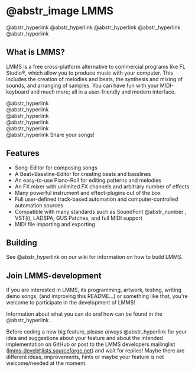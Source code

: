 #  @abstr_image LMMS

@abstr_hyperlink @abstr_hyperlink @abstr_hyperlink @abstr_hyperlink @abstr_hyperlink 

## What is LMMS?

LMMS is a free cross-platform alternative to commercial programs like FL Studio®, which allow you to produce music with your computer. This includes the creation of melodies and beats, the synthesis and mixing of sounds, and arranging of samples. You can have fun with your MIDI-keyboard and much more; all in a user-friendly and modern interface.

@abstr_hyperlink   
@abstr_hyperlink   
@abstr_hyperlink   
@abstr_hyperlink   
@abstr_hyperlink   
@abstr_hyperlink Share your songs!

## Features

  * Song-Editor for composing songs
  * A Beat+Bassline-Editor for creating beats and basslines
  * An easy-to-use Piano-Roll for editing patterns and melodies
  * An FX mixer with unlimited FX channels and arbitrary number of effects
  * Many powerful instrument and effect-plugins out of the box
  * Full user-defined track-based automation and computer-controlled automation sources
  * Compatible with many standards such as SoundFont @abstr_number , VST(i), LADSPA, GUS Patches, and full MIDI support
  * MIDI file importing and exporting



## Building

See @abstr_hyperlink on our wiki for information on how to build LMMS.

## Join LMMS-development

If you are interested in LMMS, its programming, artwork, testing, writing demo songs, (and improving this README...) or something like that, you're welcome to participate in the development of LMMS!

Information about what you can do and how can be found in the @abstr_hyperlink .

Before coding a new big feature, please _always_ @abstr_hyperlink for your idea and suggestions about your feature and about the intended implementation on GitHub or post to the LMMS developers mailinglist (lmms-devel@lists.sourceforge.net) and wait for replies! Maybe there are different ideas, improvements, hints or maybe your feature is not welcome/needed at the moment.
